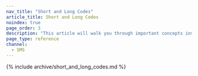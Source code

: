 ```yaml
---
nav_title: "Short and Long Codes"
article_title: Short and Long Codes
noindex: true
page_order: 3
description: "This article will walk you through important concepts involved in sending phone numbers with Braze."
page_type: reference
channel:
  - SMS
---
```


{% include archive/short_and_long_codes.md %}